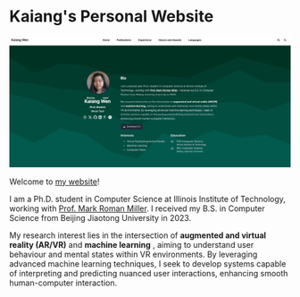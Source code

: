 # Kaiang's Personal Website

[![Screenshot](.github/home.png)](https://hugoblox.com/templates/)

Welcome to [my website](https://glisses.github.io/Kaiang_personal_website)!

I am a Ph.D. student in Computer Science at Illinois Institute of Technology, working with [Prof. Mark Roman Miller](https://markromanmiller.com/). I received my B.S. in Computer Science from Beijing Jiaotong University in 2023.

My research interest lies in the intersection of **augmented and virtual reality (AR/VR)** and  **machine learning** , aiming to understand user behaviour and mental states within VR environments. By leveraging advanced machine learning techniques, I seek to develop systems capable of interpreting and predicting nuanced user interactions, enhancing smooth human-computer interaction.

<!--END_SECTION:news-->
